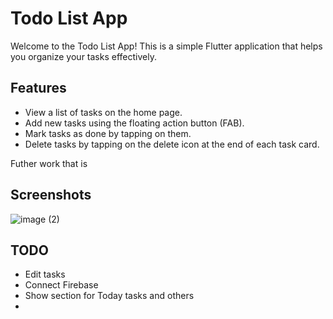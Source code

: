 # Todo List App

Welcome to the Todo List App! This is a simple Flutter application that helps you organize your tasks effectively.

## Features

- View a list of tasks on the home page.
- Add new tasks using the floating action button (FAB).
- Mark tasks as done by tapping on them.
- Delete tasks by tapping on the delete icon at the end of each task card.

Futher work that is

## Screenshots
![image (2)](https://github.com/flutterbyImdad/todo_App/assets/54302244/ef543730-533c-4207-a940-69215a6f046b)

## TODO
- Edit tasks
- Connect Firebase
- Show section for Today tasks and others
- 
